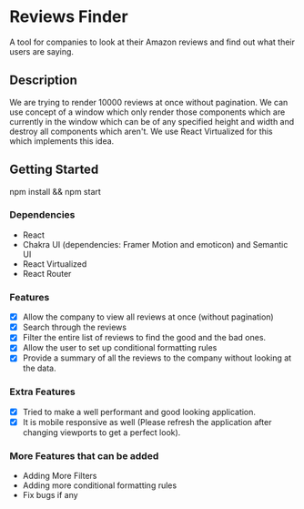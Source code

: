 # Reviews Finder

A tool for companies to look at their Amazon reviews and find out what their users are saying.

## Description

We are trying to render 10000 reviews at once without pagination. We can use concept of a window which only render those components which are currently in the window which can be of any specified height and width and destroy all components which aren't. We use React Virtualized for this which implements this idea.

## Getting Started
npm install && npm start

### Dependencies

* React
* Chakra UI (dependencies: Framer Motion and emoticon) and Semantic UI
* React Virtualized
* React Router

### Features

- [x] Allow the company to view all reviews at once (without pagination)
- [x] Search through the reviews
- [x] Filter the entire list of reviews to find the good and the bad ones.
- [x] Allow the user to set up conditional formatting rules
- [x] Provide a summary of all the reviews to the company without looking at the data.

### Extra Features
- [x] Tried to make a well performant and good looking application.
- [x] It is mobile responsive as well (Please refresh the application after changing viewports to get a perfect look).

### More Features that can be added
* Adding More Filters
* Adding more conditional formatting rules
* Fix bugs if any

